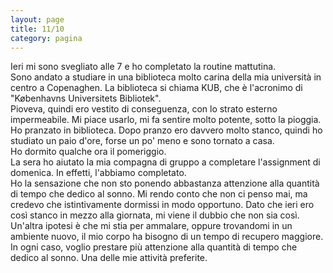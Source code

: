 ```yaml
--- 
layout: page
title: 11/10
category: pagina
---
```


Ieri mi sono svegliato alle 7 e ho completato la routine mattutina.  
Sono andato a studiare in una biblioteca molto carina della mia università in
centro a Copenaghen. La biblioteca si chiama KUB, che è l'acronimo di
"Københavns Universitets Bibliotek".  
Pioveva, quindi ero vestito di conseguenza, con lo strato esterno impermeabile.
Mi piace usarlo, mi fa sentire molto potente, sotto la pioggia. 
Ho pranzato in biblioteca. Dopo pranzo ero davvero molto stanco, quindi ho
studiato un paio d'ore, forse un po' meno e sono tornato a casa.  
Ho dormito qualche ora il pomeriggio.  
La sera ho aiutato la mia compagna di gruppo a completare l'assignment di
domenica. In effetti, l'abbiamo completato.  
Ho la sensazione che non sto ponendo abbastanza attenzione alla quantità di
tempo che dedico al sonno. Mi rendo conto che non ci penso mai, ma credevo che
istintivamente dormissi in modo opportuno. Dato che ieri ero così stanco in
mezzo alla giornata, mi viene il dubbio che non sia così. Un'altra ipotesi è che
mi stia per ammalare, oppure trovandomi in un ambiente nuovo, il mio corpo ha
bisogno di un tempo di recupero maggiore. In ogni caso, voglio prestare più
attenzione alla quantità di tempo che dedico al sonno. Una delle mie attività
preferite.
